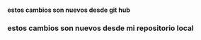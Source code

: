 #### estos cambios son nuevos desde git hub
### estos cambios son nuevos desde mi repositorio local
